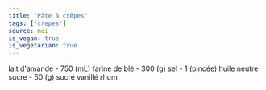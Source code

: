 ```yaml
---
title: "Pâte à crêpes"
tags: ['crepes']
source: moi
is_vegan: true
is_vegetarian: true
---
```


lait d'amande - 750 (mL)
farine de blé - 300 (g)
sel - 1 (pincée)
huile neutre
sucre - 50 (g)
sucre vanillé
rhum